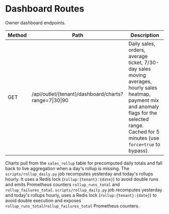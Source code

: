 # Dashboard Routes

Owner dashboard endpoints.

| Method | Path | Description |
|--------|------|-------------|
| GET | /api/outlet/{tenant}/dashboard/charts?range=7\|30\|90 | Daily sales, orders, average ticket, 7/30-day sales moving averages, hourly sales heatmap, payment mix and anomaly flags for the selected range. Cached for 5 minutes (use `force=true` to bypass). |

Charts pull from the `sales_rollup` table for precomputed daily totals and
fall back to live aggregation when a day's rollup is missing. The
`scripts/rollup_daily.py` job recomputes yesterday and today's rollups hourly.
It uses a Redis lock (`rollup:{tenant}:{date}`) to avoid double runs and emits
Prometheus counters `rollup_runs_total` and `rollup_failures_total`.
`scripts/rollup_daily.py` job recomputes yesterday and today's rollups hourly,
uses a Redis lock (`rollup:{tenant}:{date}`) to avoid double execution and
exposes `rollup_runs_total`/`rollup_failures_total` Prometheus counters.
